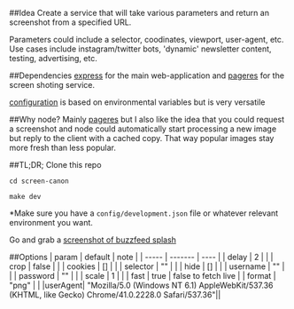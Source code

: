 ##Idea
Create a service that will take various parameters and return an screenshot from a specified URL. 

Parameters could include a selector, coodinates, viewport, user-agent, etc. Use cases include instagram/twitter bots, 'dynamic' newsletter content, testing, advertising, etc.

##Dependencies
[express](http://expressjs.com/) for the main web-application and [pageres](https://github.com/sindresorhus/pageres) for the screen shoting service.

[configuration](https://www.npmjs.com/package/config) is based on environmental variables but is very versatile

##Why node?
Mainly [pageres](https://github.com/sindresorhus/pageres) but I also like the idea that you could request a screenshot and node could automatically start processing a new image but reply to the client with a cached copy. That way popular images stay more fresh than less popular. 

##TL;DR;
Clone this repo
```
cd screen-canon
```
```
make dev
```
*Make sure you have a ```config/development.json``` file or whatever relevant environment you want. 

Go and grab a [screenshot of buzzfeed splash](http://localhost:3000/1280x1024/buzzfeed.com?opt[selector]=.splash__container)

##Options
| param    | default | note |
| -----    | ------- | ---- |
| delay    | 2       |      |
| crop     | false   |      |
| cookies  | []      |      |
| selector | ""      |      |
| hide     | []      |      |
| username | ""      |      |
| password | ""      |      |
| scale    | 1       |      |
| fast     | true    | false to fetch live |
| format   | "png"   |      |
|userAgent|  "Mozilla/5.0 (Windows NT 6.1) AppleWebKit/537.36 (KHTML, like Gecko) Chrome/41.0.2228.0 Safari/537.36"||
